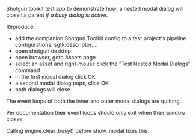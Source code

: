 Shotgun toolkit test app to demonstrate how:
a nested modal dialog will close its parent
*if a busy dialog is active*.

Reproduce:
- add the companion Shotgun Toolkit config to a test project's pipeline configurations:
    sgtk:descriptor:...
- open shotgun desktop
- open browser, goto Assets page
- select an asset and right-mouse click the "Test Nested Modal Dialogs" command
- in the first modal dialog click OK
- a second modal dialog pops, click OK
- both dialogs will close

The event loops of both the inner and outer modal dialogs are quitting.

Per documentation their event loops should only exit when their window closes.

Calling engine.clear_busy() before show_modal fixes this.
